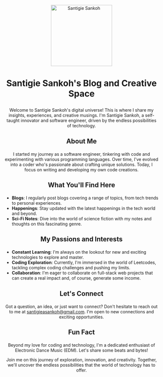 <p align="center">
  <img src="[https://link-to-your-image.com](https://media-exp1.licdn.com/dms/image/C4D22AQEhtpdxBoDEHw/feedshare-shrink_800/0/1660780936843?e=2147483647&v=beta&t=aeT6RlPwmLflGoU5g4_J8ZgcNiKnweKClMmSycj-l-Y)" alt="Santigie Sankoh" width="200" height="200">
</p>

# <p align="center">Santigie Sankoh's Blog and Creative Space</p>

<p align="center">Welcome to Santigie Sankoh's digital universe! This is where I share my insights, experiences, and creative musings. I'm Santigie Sankoh, a self-taught innovator and software engineer, driven by the endless possibilities of technology.</p>

## <p align="center">About Me</p>

<p align="center">I started my journey as a software engineer, tinkering with code and experimenting with various programming languages. Over time, I've evolved into a coder who's passionate about crafting unique solutions. Today, I focus on writing and developing my own code creations.</p>

## <p align="center">What You'll Find Here</p>

<p align="center">
  <ul>
    <li><strong>Blogs</strong>: I regularly post blogs covering a range of topics, from tech trends to personal experiences.</li>
    <li><strong>Happenings</strong>: Stay updated with the latest happenings in the tech world and beyond.</li>
    <li><strong>Sci-Fi Notes</strong>: Dive into the world of science fiction with my notes and thoughts on this fascinating genre.</li>
  </ul>
</p>

## <p align="center">My Passions and Interests</p>

<p align="center">
  <ul>
    <li><strong>Constant Learning</strong>: I'm always on the lookout for new and exciting technologies to explore and master.</li>
    <li><strong>Coding Exploration</strong>: Currently, I'm immersed in the world of Leetcodes, tackling complex coding challenges and pushing my limits.</li>
    <li><strong>Collaboration</strong>: I'm eager to collaborate on full-stack web projects that can create a real impact and, of course, generate some income.</li>
  </ul>
</p>

## <p align="center">Let's Connect</p>

<p align="center">Got a question, an idea, or just want to connect? Don't hesitate to reach out to me at <a href="mailto:santigieasankoh@gmail.com">santigieasankoh@gmail.com</a>. I'm open to new connections and exciting opportunities.</p>

## <p align="center">Fun Fact</p>

<p align="center">Beyond my love for coding and technology, I'm a dedicated enthusiast of Electronic Dance Music (EDM). Let's share some beats and bytes!</p>

<p align="center">Join me on this journey of exploration, innovation, and creativity. Together, we'll uncover the endless possibilities that the world of technology has to offer.</p>
